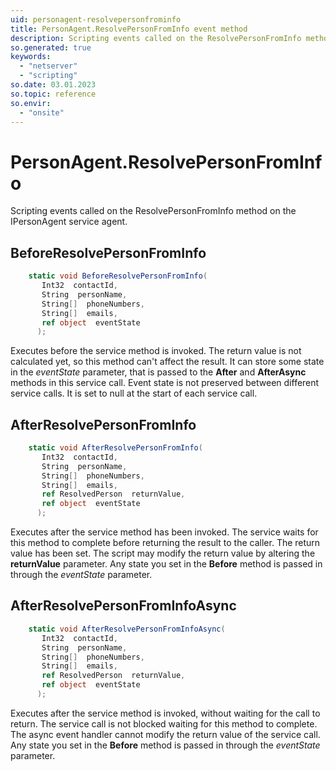```yaml
---
uid: personagent-resolvepersonfrominfo
title: PersonAgent.ResolvePersonFromInfo event method
description: Scripting events called on the ResolvePersonFromInfo method on the PersonAgent service agent.
so.generated: true
keywords:
  - "netserver"
  - "scripting"
so.date: 03.01.2023
so.topic: reference
so.envir:
  - "onsite"
---
```

# PersonAgent.ResolvePersonFromInfo

Scripting events called on the <see cref='M:SuperOffice.CRM.Services.IPersonAgent.ResolvePersonFromInfo'>ResolvePersonFromInfo</see> method on the <see cref='IPersonAgent'>IPersonAgent</see>  service agent.

## BeforeResolvePersonFromInfo
```cs
    static void BeforeResolvePersonFromInfo(
       Int32  contactId,
       String  personName,
       String[]  phoneNumbers,
       String[]  emails,
       ref object  eventState
      );
```
Executes before the service method is invoked.
The return value is not calculated yet, so this method can't affect the result.
It can store some state in the *eventState* parameter, that is passed to the **After** and **AfterAsync** methods in this service call.
Event state is not preserved between different service calls. It is set to null at the start of each service call.
## AfterResolvePersonFromInfo
```cs
    static void AfterResolvePersonFromInfo(
       Int32  contactId,
       String  personName,
       String[]  phoneNumbers,
       String[]  emails,
       ref ResolvedPerson  returnValue,
       ref object  eventState
      );
```
Executes after the service method has been invoked. The service waits for this method to complete before returning the result to the caller.
The return value has been set. The script may modify the return value by altering the **returnValue** parameter.
Any state you set in the **Before** method is passed in through the *eventState* parameter.
## AfterResolvePersonFromInfoAsync
```cs
    static void AfterResolvePersonFromInfoAsync(
       Int32  contactId,
       String  personName,
       String[]  phoneNumbers,
       String[]  emails,
       ref ResolvedPerson  returnValue,
       ref object  eventState
      );
```
Executes after the service method is invoked, without waiting for the call to return.
The service call is not blocked waiting for this method to complete.
The async event handler cannot modify the return value of the service call.
Any state you set in the **Before** method is passed in through the *eventState* parameter.

